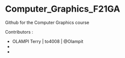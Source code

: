 # Computer_Graphics_F21GA
Github for the Computer Graphics course

Contributors : 
- OLAMPI Terry | to4008 | @Olampit
- 
- 
